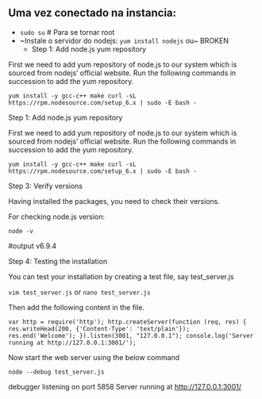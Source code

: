 ## Uma vez conectado na instancia:
- `sudo su` # Para se tornar root
- ~Instale o servidor do nodejs: `yum install nodejs` ou~ BROKEN
  - Step 1: Add node.js yum repository

First we need to add yum repository of node.js to our system which is sourced from nodejs’ official website. Run the following commands in succession to add the yum repository.

`yum install -y gcc-c++ make
curl -sL https://rpm.nodesource.com/setup_6.x | sudo -E bash -`

Step 1: Add node.js yum repository

First we need to add yum repository of node.js to our system which is sourced from nodejs’ official website. Run the following commands in succession to add the yum repository.

`yum install -y gcc-c++ make
curl -sL https://rpm.nodesource.com/setup_6.x | sudo -E bash -
`

Step 3: Verify versions

Having installed the packages, you need to check their versions.

For checking node.js version:

`node -v`

#output
v6.9.4


Step 4: Testing the installation

You can test your installation by creating a test file, say test_server.js

`vim test_server.js` or `nano test_server.js`

Then add the following content in the file.

`var http = require('http');
http.createServer(function (req, res) {
res.writeHead(200, {'Content-Type': 'text/plain'});
res.end('Welcome');
}).listen(3001, "127.0.0.1");
console.log('Server running at http://127.0.0.1:3001/');`

Now start the web server using the below command

`node --debug test_server.js`

debugger listening on port 5858
Server running at http://127.0.0.1:3001/
